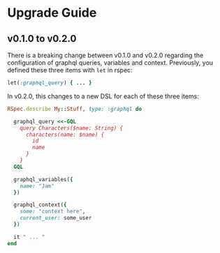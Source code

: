 # Upgrade Guide

## v0.1.0 to v0.2.0

There is a breaking change between v0.1.0 and v0.2.0 regarding the configuration of graphql queries, variables and context. 
Previously, you defined these three items with `let` in rspec:

```ruby
let(:graphql_query) { ... }
```

In v0.2.0, this changes to a new DSL for each of these three items:

```ruby
RSpec.describe My::Stuff, type: :graphql do

  graphql_query <<-GQL
    query Characters($name: String) {
      characters(name: $name) {
        id
        name
      }
    }
  GQL

  graphql_variables({
    name: "Jam"
  })

  graphql_context({
    some: "context here",
    current_user: some_user
  })

  it " ... "
end
```

